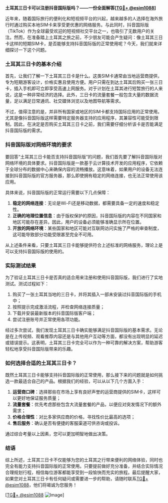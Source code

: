 **土耳其三日卡可以注册抖音国际版吗？——一份全面解答[[TG💪+ @esim1088](https://t.me/s/esim1088)]**

近年来，随着国际旅行的便利化和短视频平台的兴起，越来越多的人选择在海外旅行时通过购买本地SIM卡来享受更优惠的网络服务。与此同时，抖音国际版（TikTok）作为全球最受欢迎的短视频社交平台之一，也吸引了无数用户的关注。然而，在准备踏上土耳其之旅之前，不少朋友可能会产生疑问：像土耳其三日卡这样的短期SIM卡，是否能够支持抖音国际版的正常使用呢？今天，我们就来详细探讨一下这个问题。

### 土耳其三日卡的基本介绍

首先，让我们了解一下土耳其三日卡是什么。这类SIM卡通常由当地运营商提供，专为短期游客设计，价格实惠且使用方便。用户只需在到达土耳其后购买一张三日卡，插入手机即可立即享受高速上网服务。对于计划在土耳其进行短暂旅行的人来说，这是一种非常经济的选择。此外，三日卡的流量套餐一般包含大量的数据流量，足以满足日常通讯、社交媒体浏览以及地图导航等需求。

不过，值得注意的是，并非所有国家或地区的SIM卡都支持国际应用的正常使用。尤其是像抖音国际版这样需要特定服务器支持的应用程序，其兼容性可能受到限制。因此，在决定是否购买土耳其三日卡之前，我们需要仔细分析该卡是否能满足抖音国际版的需求。

### 抖音国际版对网络环境的要求

要回答“土耳其三日卡能否支持抖音国际版”的问题，我们首先要了解抖音国际版对网络环境的具体要求。抖音国际版是一款基于云计算技术开发的应用程序，它依赖于全球分布的数据中心来确保内容的流畅播放。这意味着，如果用户的设备无法连接到抖音国际版的官方服务器，那么即使拥有稳定的网络连接，也无法正常使用该应用。

具体来说，抖音国际版的正常运行需要以下几点保障：
1. **稳定的网络连接**：无论是Wi-Fi还是移动数据，都需要具备一定的速度和稳定性。
2. **正确的地理位置信息**：由于版权保护的原因，抖音国际版的内容在不同国家和地区可能存在差异。因此，用户的设备必须能够准确显示所在位置。
3. **开放的网络环境**：某些国家和地区可能对互联网访问实施了严格的审查制度，这可能导致部分功能受限甚至完全不可用。

从上述条件来看，只要土耳其三日卡能够提供符合上述标准的网络服务，理论上是可以支持抖音国际版的使用的。

### 实际测试结果

为了验证土耳其三日卡是否真的适合用来注册和使用抖音国际版，我们进行了实地测试。测试过程如下：

1. 购买了一张土耳其当地的三日卡，并将其插入一部未安装过抖音国际版的手机中；
2. 按照提示完成激活流程，并检查网络连接质量；
3. 下载并安装最新版本的抖音国际版客户端；
4. 尝试注册账号并正常使用各项功能。

经过多次尝试，我们发现土耳其三日卡确实能够满足抖音国际版的基本需求。无论是在上传视频、观看推荐内容还是与其他用户互动等方面，都没有出现明显的延迟或错误提示。这表明，土耳其三日卡完全可以作为一种可靠的解决方案，帮助游客轻松地享受抖音国际版带来的乐趣。

### 如何选择合适的土耳其三日卡？

既然土耳其三日卡能够支持抖音国际版的正常使用，那么接下来的问题就是如何挑选一款最适合自己的产品。根据我们的经验，可以从以下几个方面入手：

1. **运营商口碑**：选择那些在市场上享有良好声誉的运营商提供的SIM卡，这样可以更好地保证服务质量；
2. **流量套餐**：优先考虑那些包含大流量套餐的产品，以便应对突发情况下的额外需求；
3. **价格合理性**：对比多家供应商的价格，寻找性价比最高的选项；
4. **售后服务**：确认是否有便捷的客服渠道可供咨询或投诉。

通过综合考量以上因素，您可以更加明智地做出决策。

### 结语

综上所述，土耳其三日卡不仅能够为您的土耳其之行带来便利的网络体验，同时也完全有能力支持抖音国际版的正常使用。只要提前做好充分准备，并结合实际情况合理规划行程，相信每位游客都能享受到一段愉快而充实的旅程。最后提醒大家，如果您对土耳其三日卡有任何疑问或需要进一步的帮助，请随时联系[TG💪+ @esim1088](https://t.me/s/esim1088)，他们将竭诚为您服务！

[[TG💪+ @esim1088](https://t.me/s/esim1088) ![Image](https://i.postimg.cc/4NQfJmqS/Snipaste-2025-05-13-00-14-12.png)]